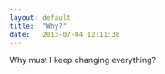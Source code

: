 ```yaml
---
layout: default
title:  "Why?"
date:   2013-07-04 12:11:30
---
```


Why must I keep changing everything?